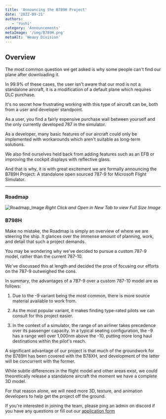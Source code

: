 ```yaml
---
title: 'Announcing the B789H Project'
date: '2022-09-21'
authors:
   - 'Yoshi'
category: 'Announcements'
metaImage: '/img/B789H.png'
metaAlt: 'Heavy Division'
---
```


## Overview

The most common question we get asked is why some people can't find our plane after downloading it. 

In 99.9% of these cases, the user isn't aware that our mod is not a standalone aircraft, it is a modification of a default plane which requires DLC purchase.

It's no secret how frustrating working with this type of aircraft can be, both from a user and developer standpoint.

As a user, you find a fairly expensive purchase wall between yourself and the only currently developed 787 in the simulator.

As a developer, many basic features of our aircraft could only be implemented with workarounds which aren't suitable as long-term solutions.

We also find ourselves held back from adding features such as an EFB or improving the cockpit displays with reflective glass. 

And that is why, it is with great excitement we are formally announcing the B789H Project: A standalone open sourced 787-9 for Microsoft Flight Simulator.

---

### Roadmap
![Roadmap_Image](/img/Roadmap.png)
*Right Click and Open in New Tab to view Full Size Image*

### B798H

Make no mistake, the Roadmap is simply an overview of where we are steering the ship. It glances over the immense amount of planning, work, and detail that such a project demands.

You may be wondering why we've decided to pursue a custom 787-9 model, rather than the current 787-10. 

We've discussed this at length and decided the pros of focusing our efforts on the 787-9 outweighed the cons.

In summary, the advantages of a 787-9 over a custom 787-10 model are as follows:
    
1. Due to the -9 variant being the most common, there is more source material available to work from.

2. As the most popular variant, it makes finding type-rated pilots we can consult for this project easier.

3. In the context of a simulator, the range of an airliner takes precedence over its passenger capacity. In a typical seating configuration, the -9 has a range well over 1,000nm above the -10, putting more long haul destinations within the pilot's reach.

A significant advantage of our project is that much of the groundwork for the B789H has been covered with the B78XH, and development of the latter will be concurrent with the former.

While subtle differences in the flight model and other areas exist, we could theoretically release a standalone aircraft the moment we have a complete 3D model. 

For that reason alone, we will need more 3D, texture, and animation developers to help get the project off the ground. 

If you're interested in joining the team, please ping an admin on discord if you have any questions or fill out our [application form](https://forms.gle/Z9A7rtF4FuywMjeQA)

